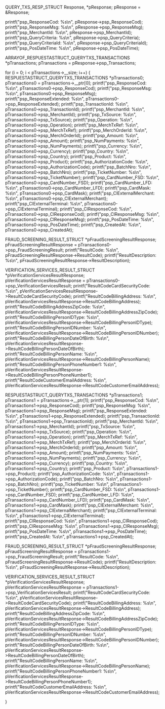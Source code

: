 QUERY_TXS_RESP_STRUCT Response, *pResponse;
pResponse = &Response;

printf("psp_ResponseCod: %s\n", pResponse->psp_ResponseCod);
printf("psp_ResponseMsg: %s\n", pResponse->psp_ResponseMsg);
printf("psp_MerchantId: %s\n", pResponse->psp_MerchantId);
printf("psp_QueryCriteria: %s\n", pResponse->psp_QueryCriteria);
printf("psp_QueryCriteriaId: %s\n", pResponse->psp_QueryCriteriaId);
printf("psp_PosDateTime: %s\n", pResponse->psp_PosDateTime);

ARRAYOF_RESPUESTASTRUCT_QUERYTXS_TRANSACTIONS *pTransactions;
pTransactions = pResponse->psp_Transactions;

for (i = 0; i < pTransactions->__size; i++) {
RESPUESTASTRUCT_QUERYTXS_TRANSACTIONS *pTransactions0;
pTransactions0 = pTransactions->__ptr[0];
printf("psp_ResponseCod: %s\n", pTransactions0->psp_ResponseCod);
printf("psp_ResponseMsg: %s\n", pTransactions0->psp_ResponseMsg);
printf("psp_ResponseExtended: %s\n", pTransactions0->psp_ResponseExtended);
printf("psp_TransactionId: %s\n", pTransactions0->psp_TransactionId);
printf("psp_MerchantId: %s\n", pTransactions0->psp_MerchantId);
printf("psp_TxSource: %s\n", pTransactions0->psp_TxSource);
printf("psp_Operation: %s\n", pTransactions0->psp_Operation);
printf("psp_MerchTxRef: %s\n", pTransactions0->psp_MerchTxRef);
printf("psp_MerchOrderId: %s\n", pTransactions0->psp_MerchOrderId);
printf("psp_Amount: %s\n", pTransactions0->psp_Amount);
printf("psp_NumPayments: %s\n", pTransactions0->psp_NumPayments);
printf("psp_Currency: %s\n", pTransactions0->psp_Currency);
printf("psp_Country: %s\n", pTransactions0->psp_Country);
printf("psp_Product: %s\n", pTransactions0->psp_Product);
printf("psp_AuthorizationCode: %s\n", pTransactions0->psp_AuthorizationCode);
printf("psp_BatchNro: %s\n", pTransactions0->psp_BatchNro);
printf("psp_TicketNumber: %s\n", pTransactions0->psp_TicketNumber);
printf("psp_CardNumber_FSD: %s\n", pTransactions0->psp_CardNumber_FSD);
printf("psp_CardNumber_LFD: %s\n", pTransactions0->psp_CardNumber_LFD);
printf("psp_CardMask: %s\n", pTransactions0->psp_CardMask);
printf("psp_ClExternalMerchant: %s\n", pTransactions0->psp_ClExternalMerchant);
printf("psp_ClExternalTerminal: %s\n", pTransactions0->psp_ClExternalTerminal);
printf("psp_ClResponseCod: %s\n", pTransactions0->psp_ClResponseCod);
printf("psp_ClResponseMsg: %s\n", pTransactions0->psp_ClResponseMsg);
printf("psp_PosDateTime: %s\n", pTransactions0->psp_PosDateTime);
printf("psp_CreatedAt: %s\n", pTransactions0->psp_CreatedAt);

FRAUD_SCREENING_RESULT_STRUCT *pFraudScreeningResultResponse;
pFraudScreeningResultResponse = pTransactions0->psp_FraudScreeningResult;
printf("ResultCode: %s\n", pFraudScreeningResultResponse->ResultCode);
printf("ResultDescription: %s\n", pFraudScreeningResultResponse->ResultDescription);

VERIFICATION_SERVICES_RESULT_STRUCT *pVerificationServicesResultResponse;
pVerificationServicesResultResponse = pTransactions0->psp_VerificationServicesResult;
printf("ResultCodeCardSecurityCode: %s\n", pVerificationServicesResultResponse->ResultCodeCardSecurityCode);
printf("ResultCodeBillingAddress: %s\n", pVerificationServicesResultResponse->ResultCodeBillingAddress);
printf("ResultCodeBillingAddressZipCode: %s\n", pVerificationServicesResultResponse->ResultCodeBillingAddressZipCode);
printf("ResultCodeBillingPersonIDType: %s\n", pVerificationServicesResultResponse->ResultCodeBillingPersonIDType);
printf("ResultCodeBillingPersonIDNumber: %s\n", pVerificationServicesResultResponse->ResultCodeBillingPersonIDNumber);
printf("ResultCodeBillingPersonDateOfBirth: %s\n", pVerificationServicesResultResponse->ResultCodeBillingPersonDateOfBirth);
printf("ResultCodeBillingPersonName: %s\n", pVerificationServicesResultResponse->ResultCodeBillingPersonName);
printf("ResultCodeBillingPersonPhoneNumber1: %s\n", pVerificationServicesResultResponse->ResultCodeBillingPersonPhoneNumber1);
printf("ResultCodeCustomerEmailAddress: %s\n", pVerificationServicesResultResponse->ResultCodeCustomerEmailAddress);

RESPUESTASTRUCT_QUERYTXS_TRANSACTIONS *pTransactions1;
pTransactions1 = pTransactions->__ptr[1];
printf("psp_ResponseCod: %s\n", pTransactions1->psp_ResponseCod);
printf("psp_ResponseMsg: %s\n", pTransactions1->psp_ResponseMsg);
printf("psp_ResponseExtended: %s\n", pTransactions1->psp_ResponseExtended);
printf("psp_TransactionId: %s\n", pTransactions1->psp_TransactionId);
printf("psp_MerchantId: %s\n", pTransactions1->psp_MerchantId);
printf("psp_TxSource: %s\n", pTransactions1->psp_TxSource);
printf("psp_Operation: %s\n", pTransactions1->psp_Operation);
printf("psp_MerchTxRef: %s\n", pTransactions1->psp_MerchTxRef);
printf("psp_MerchOrderId: %s\n", pTransactions1->psp_MerchOrderId);
printf("psp_Amount: %s\n", pTransactions1->psp_Amount);
printf("psp_NumPayments: %s\n", pTransactions1->psp_NumPayments);
printf("psp_Currency: %s\n", pTransactions1->psp_Currency);
printf("psp_Country: %s\n", pTransactions1->psp_Country);
printf("psp_Product: %s\n", pTransactions1->psp_Product);
printf("psp_AuthorizationCode: %s\n", pTransactions1->psp_AuthorizationCode);
printf("psp_BatchNro: %s\n", pTransactions1->psp_BatchNro);
printf("psp_TicketNumber: %s\n", pTransactions1->psp_TicketNumber);
printf("psp_CardNumber_FSD: %s\n", pTransactions1->psp_CardNumber_FSD);
printf("psp_CardNumber_LFD: %s\n", pTransactions1->psp_CardNumber_LFD);
printf("psp_CardMask: %s\n", pTransactions1->psp_CardMask);
printf("psp_ClExternalMerchant: %s\n", pTransactions1->psp_ClExternalMerchant);
printf("psp_ClExternalTerminal: %s\n", pTransactions1->psp_ClExternalTerminal);
printf("psp_ClResponseCod: %s\n", pTransactions1->psp_ClResponseCod);
printf("psp_ClResponseMsg: %s\n", pTransactions1->psp_ClResponseMsg);
printf("psp_PosDateTime: %s\n", pTransactions1->psp_PosDateTime);
printf("psp_CreatedAt: %s\n", pTransactions1->psp_CreatedAt);

FRAUD_SCREENING_RESULT_STRUCT *pFraudScreeningResultResponse;
pFraudScreeningResultResponse = pTransactions1->psp_FraudScreeningResult;
printf("ResultCode: %s\n", pFraudScreeningResultResponse->ResultCode);
printf("ResultDescription: %s\n", pFraudScreeningResultResponse->ResultDescription);

VERIFICATION_SERVICES_RESULT_STRUCT *pVerificationServicesResultResponse;
pVerificationServicesResultResponse = pTransactions1->psp_VerificationServicesResult;
printf("ResultCodeCardSecurityCode: %s\n", pVerificationServicesResultResponse->ResultCodeCardSecurityCode);
printf("ResultCodeBillingAddress: %s\n", pVerificationServicesResultResponse->ResultCodeBillingAddress);
printf("ResultCodeBillingAddressZipCode: %s\n", pVerificationServicesResultResponse->ResultCodeBillingAddressZipCode);
printf("ResultCodeBillingPersonIDType: %s\n", pVerificationServicesResultResponse->ResultCodeBillingPersonIDType);
printf("ResultCodeBillingPersonIDNumber: %s\n", pVerificationServicesResultResponse->ResultCodeBillingPersonIDNumber);
printf("ResultCodeBillingPersonDateOfBirth: %s\n", pVerificationServicesResultResponse->ResultCodeBillingPersonDateOfBirth);
printf("ResultCodeBillingPersonName: %s\n", pVerificationServicesResultResponse->ResultCodeBillingPersonName);
printf("ResultCodeBillingPersonPhoneNumber1: %s\n", pVerificationServicesResultResponse->ResultCodeBillingPersonPhoneNumber1);
printf("ResultCodeCustomerEmailAddress: %s\n", pVerificationServicesResultResponse->ResultCodeCustomerEmailAddress);

}
